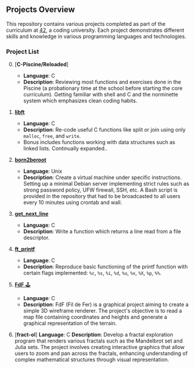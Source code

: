 

## Projects Overview

This repository contains various projects completed as part of the curriculum at [42](https://www.42.fr/), a coding university. Each project demonstrates different skills and knowledge in various programming languages and technologies.

### Project List
0. [**C-Piscine/Reloaded**]
    - **Language**: C
    - **Description**: Reviewing most functions and exercises done in the Piscine (a probationary time at the school before starting the core curriculum).
                        Getting familiar with shell and C and the norminette system which emphasizes clean coding habits.

1. [**libft**](update)
    - **Language**: C
    - **Description**: Re-code useful C functions like split or join using only `malloc`, `free`, and `write`.
    - Bonus includes functions working with data structures such as linked lists. Continually expanded..
2. [**born2beroot**](update)
    - **Language**: Unix
    - **Description**: Create a virtual machine under specific instructions. Setting up a minimal Debian server implementing strict rules such as strong password policy, UFW firewall, SSH, etc. A Bash script is provided in the repository that had to be broadcasted to all users every 10 minutes using crontab and wall.

3. [**get_next_line**](update)
    - **Language**: C
    - **Description**: Write a function which returns a line read from a file descriptor.

4. [**ft_printf**](update)
    - **Language**: C
    - **Description**: Reproduce basic functioning of the printf function with certain flags implemented: `%c`, `%s`, `%i`, `%d`, `%u`, `%x`, `%X`, `%p`, `%%`.


5. [**FdF** 🕹️](update)
    - **Language**: C
    - **Description**: FdF (Fil de Fer) is a graphical project aiming to create a simple 3D wireframe renderer. The project's objective is to read a map file containing coordinates and heights and generate a graphical representation of the terrain.

6. [**fract-ol**]
**Language**: C
**Description**: Develop a fractal exploration program that renders various fractals such as the Mandelbrot set and Julia sets. The project involves creating interactive graphics that allow users to zoom and pan across the fractals, enhancing understanding of complex mathematical structures through visual representation.
